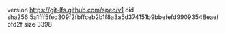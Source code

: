 version https://git-lfs.github.com/spec/v1
oid sha256:5a1fff5fed309f2fbffceb2b1f8a3a5d374151b9bbefefd99093548eaefbfd2f
size 3398

